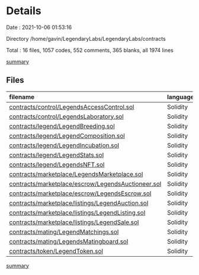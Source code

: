 # Details

Date : 2021-10-06 01:53:16

Directory /home/gavin/LegendaryLabs/LegendaryLabs/contracts

Total : 16 files,  1057 codes, 552 comments, 365 blanks, all 1974 lines

[summary](results.md)

## Files
| filename | language | code | comment | blank | total |
| :--- | :--- | ---: | ---: | ---: | ---: |
| [contracts/control/LegendsAccessControl.sol](/contracts/control/LegendsAccessControl.sol) | Solidity | 39 | 8 | 13 | 60 |
| [contracts/control/LegendsLaboratory.sol](/contracts/control/LegendsLaboratory.sol) | Solidity | 46 | 27 | 16 | 89 |
| [contracts/legend/LegendBreeding.sol](/contracts/legend/LegendBreeding.sol) | Solidity | 48 | 14 | 15 | 77 |
| [contracts/legend/LegendComposition.sol](/contracts/legend/LegendComposition.sol) | Solidity | 39 | 1 | 3 | 43 |
| [contracts/legend/LegendIncubation.sol](/contracts/legend/LegendIncubation.sol) | Solidity | 0 | 0 | 1 | 1 |
| [contracts/legend/LegendStats.sol](/contracts/legend/LegendStats.sol) | Solidity | 71 | 4 | 17 | 92 |
| [contracts/legend/LegendsNFT.sol](/contracts/legend/LegendsNFT.sol) | Solidity | 211 | 10 | 46 | 267 |
| [contracts/marketplace/LegendsMarketplace.sol](/contracts/marketplace/LegendsMarketplace.sol) | Solidity | 178 | 44 | 58 | 280 |
| [contracts/marketplace/escrow/LegendsAuctioneer.sol](/contracts/marketplace/escrow/LegendsAuctioneer.sol) | Solidity | 36 | 71 | 13 | 120 |
| [contracts/marketplace/escrow/LegendsEscrow.sol](/contracts/marketplace/escrow/LegendsEscrow.sol) | Solidity | 35 | 59 | 19 | 113 |
| [contracts/marketplace/listings/LegendAuction.sol](/contracts/marketplace/listings/LegendAuction.sol) | Solidity | 90 | 8 | 28 | 126 |
| [contracts/marketplace/listings/LegendListing.sol](/contracts/marketplace/listings/LegendListing.sol) | Solidity | 18 | 1 | 3 | 22 |
| [contracts/marketplace/listings/LegendSale.sol](/contracts/marketplace/listings/LegendSale.sol) | Solidity | 40 | 5 | 16 | 61 |
| [contracts/mating/LegendMatchings.sol](/contracts/mating/LegendMatchings.sol) | Solidity | 61 | 7 | 17 | 85 |
| [contracts/mating/LegendsMatingboard.sol](/contracts/mating/LegendsMatingboard.sol) | Solidity | 118 | 291 | 92 | 501 |
| [contracts/token/LegendToken.sol](/contracts/token/LegendToken.sol) | Solidity | 27 | 2 | 8 | 37 |

[summary](results.md)